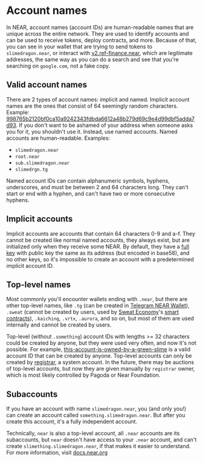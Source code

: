 # Account names
In NEAR, account names (account IDs) are human-readable names that are unique
across the entire network. They are used to identify accounts and can be used
to receive tokens, deploy contracts, and more. Because of that, you can see
in your wallet that are trying to send tokens to `slimedragon.near`, or
interact with [v2.ref-finance.near](../../lvl2/exchanging-tokens-ref.md), which are
legitimate addresses, the same way as you can do a search and see that you're
searching on `google.com`, not a fake copy.

## Valid account names
There are 2 types of account names: implicit and named. Implicit account
names are the ones that consist of 64 seemingly random characters. Example: [998765b2120bf0ca10a9242343fdbda6612a48b279d69c9e4d99dbf5adda7d93](https://nearblocks.io/address/998765b2120bf0ca10a9242343fdbda6612a48b279d69c9e4d99dbf5adda7d93).
If you don't want to be ashamed of your address when someone asks you for it, you
shouldn't use it. Instead, use named accounts. Named accounts are human-readable.
Examples:
- `slimedragon.near`
- `root.near`
- `sub.slimedragon.near`
- `slimedrgn.tg`

Named account IDs can contain alphanumeric symbols, hyphens, underscores, and must be
between 2 and 64 characters long. They can't start or end with a hyphen, and
can't have two or more consecutive hyphens.

## Implicit accounts

Implicit accounts are accounts that contain 64 characters 0-9 and a-f. They cannot be created
like normal named accounts, they always exist, but are initialized only when they receive
some NEAR. By default, they have a [full key](keys/index.md#full-access-key) with public key
the same as its address (but encoded in base58), and no other keys, so it's impossible
to create an account with a predetermined implicit account ID.

## Top-level names

Most commonly you'll encounter wallets ending with `.near`, but there are other
top-level names, like `.tg` (can be created in [Telegram NEAR Wallet](https://t.me/herewalletbot/app)),
`.sweat` (cannot be created by users, used by [Sweat Economy](../../projects/sweat-economy.md)'s
[smart contracts](../../lvl3/smart-contracts.md)), `.kaiching`, `.vrtx`, `.aurora`, and
so on, but most of them are used internally and cannot be created by users.

Top-level (without `.something`) account IDs with lengths >= 32 characters could be
created by anyone, but they were used very often, and now it's not possible. For example, [this-account-is-owned-by-a-green-slime](https://nearblocks.io/address/this-account-is-owned-by-a-green-slime)
is a valid account ID that can be created by anyone. Top-level accounts can only be created by [registrar](https://nearblocks.io/address/registrar), a system account. In the future,
there may be auctions of top-level accounts, but now they are given manually by `registrar` owner, which is most likely controlled by Pagoda or Near Foundation.

## Subaccounts

If you have an account with name `slimedragon.near`, you (and only you!) can create
an account called `something.slimedragon.near`. But after you create this account, it's
a fully independent account.

Technically, `near` is also a top-level account, all `.near` accounts are its subaccounts,
but `near` doesn't have access to your `.near` account, and can't create `slimething.slimedragon.near`,
if that makes it easier to understand. For more information, visit [docs.near.org](https://docs.near.org/concepts/basics/accounts/account-id)
